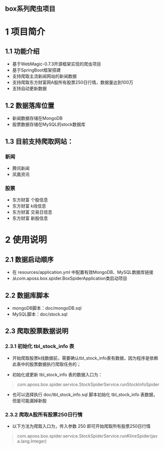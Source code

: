 box系列爬虫项目
---
# 1 项目简介
## 1.1 功能介绍
- 基于WebMagic-0.7.3开源框架实现的爬虫项目
- 基于SpringBoot框架搭建
- 支持爬取主流新闻网站的新闻数据
- 支持爬取东方财富网A股所有股票250日行情，数据量达到100万
- 支持自动更新数据

## 1.2 数据落库位置
- 新闻数据存储在MongoDB
- 股票数据存储在MySQL的stock数据库

## 1.3 目前支持爬取网站：

### 新闻
- 腾讯新闻
- 凤凰资讯

### 股票
- 东方财富 个股信息
- 东方财富 k线信息
- 东方财富 交易日信息
- 东方财富 新股信息

# 2 使用说明

## 2.1 数据启动顺序
- 在 resources/application.yml 中配置有效MongoDB、MySQL数据库链接
- 从com.aposs.box.spider.BoxSpiderApplication类启动项目

## 2.2 数据库脚本
- mongoDB脚本：doc/mongoDB.sql
- MySQL脚本：doc/stock.sql

## 2.3 爬取股票数据说明
### 2.3.1 初始化 tbl_stock_info 表
- 开始爬取股票k线数据前，需要确认tbl_stock_info表有数据，因为程序是依赖此表中的股票数据执行爬取任务的；

- 初始化或更新 tbl_stock_info 表的数据入口为：
> com.aposs.box.spider.service.StockSpiderService.runStockInfoSpider

- 也可以选择执行 doc/tbl_stock_info.sql 脚本初始化 tbl_stock_info 表数据，但是可能漏掉新股

### 2.3.2 爬取A股所有股票250日行情
- 以下方法为爬取入口为，传入参数 250 即可开始爬取所有股票250日行情
> com.aposs.box.spider.service.StockSpiderService.runKlineSpider(java.lang.Integer)









